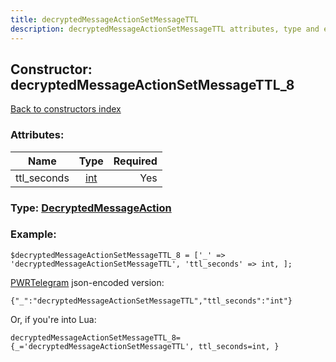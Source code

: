 ```yaml
---
title: decryptedMessageActionSetMessageTTL
description: decryptedMessageActionSetMessageTTL attributes, type and example
---
```

## Constructor: decryptedMessageActionSetMessageTTL\_8  
[Back to constructors index](index.md)



### Attributes:

| Name     |    Type       | Required |
|----------|:-------------:|---------:|
|ttl\_seconds|[int](../types/int.md) | Yes|



### Type: [DecryptedMessageAction](../types/DecryptedMessageAction.md)


### Example:

```
$decryptedMessageActionSetMessageTTL_8 = ['_' => 'decryptedMessageActionSetMessageTTL', 'ttl_seconds' => int, ];
```  

[PWRTelegram](https://pwrtelegram.xyz) json-encoded version:

```
{"_":"decryptedMessageActionSetMessageTTL","ttl_seconds":"int"}
```


Or, if you're into Lua:  


```
decryptedMessageActionSetMessageTTL_8={_='decryptedMessageActionSetMessageTTL', ttl_seconds=int, }

```


